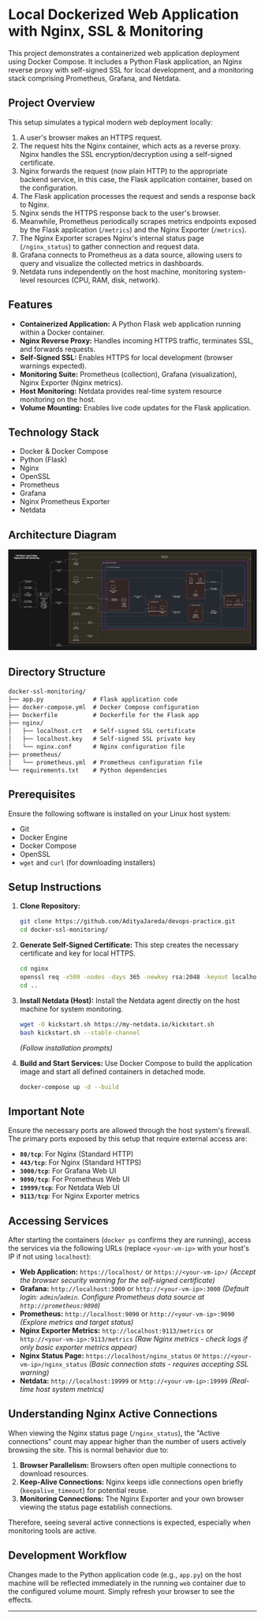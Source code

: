 # Local Dockerized Web Application with Nginx, SSL & Monitoring

This project demonstrates a containerized web application deployment using Docker Compose. It includes a Python Flask application, an Nginx reverse proxy with self-signed SSL for local development, and a monitoring stack comprising Prometheus, Grafana, and Netdata.

## Project Overview

This setup simulates a typical modern web deployment locally:

1.  A user's browser makes an HTTPS request.
2.  The request hits the Nginx container, which acts as a reverse proxy. Nginx handles the SSL encryption/decryption using a self-signed certificate.
3.  Nginx forwards the request (now plain HTTP) to the appropriate backend service, in this case, the Flask application container, based on the configuration.
4.  The Flask application processes the request and sends a response back to Nginx.
5.  Nginx sends the HTTPS response back to the user's browser.
6.  Meanwhile, Prometheus periodically scrapes metrics endpoints exposed by the Flask application (`/metrics`) and the Nginx Exporter (`/metrics`).
7.  The Nginx Exporter scrapes Nginx's internal status page (`/nginx_status`) to gather connection and request data.
8.  Grafana connects to Prometheus as a data source, allowing users to query and visualize the collected metrics in dashboards.
9.  Netdata runs independently on the host machine, monitoring system-level resources (CPU, RAM, disk, network).

## Features

*   **Containerized Application:** A Python Flask web application running within a Docker container.
*   **Nginx Reverse Proxy:** Handles incoming HTTPS traffic, terminates SSL, and forwards requests.
*   **Self-Signed SSL:** Enables HTTPS for local development (browser warnings expected).
*   **Monitoring Suite:** Prometheus (collection), Grafana (visualization), Nginx Exporter (Nginx metrics).
*   **Host Monitoring:** Netdata provides real-time system resource monitoring on the host.
*   **Volume Mounting:** Enables live code updates for the Flask application.

## Technology Stack

*   Docker & Docker Compose
*   Python (Flask)
*   Nginx
*   OpenSSL
*   Prometheus
*   Grafana
*   Nginx Prometheus Exporter
*   Netdata

## Architecture Diagram

![Alt Text](./full-stack-local-deployment-with-monitoring-architecture.png)

## Directory Structure

```
docker-ssl-monitoring/
├── app.py              # Flask application code
├── docker-compose.yml  # Docker Compose configuration
├── Dockerfile          # Dockerfile for the Flask app
├── nginx/
│   ├── localhost.crt   # Self-signed SSL certificate
│   ├── localhost.key   # Self-signed SSL private key
│   └── nginx.conf      # Nginx configuration file
├── prometheus/
│   └── prometheus.yml  # Prometheus configuration file
└── requirements.txt    # Python dependencies
```

## Prerequisites

Ensure the following software is installed on your Linux host system:

*   Git
*   Docker Engine
*   Docker Compose
*   OpenSSL
*   `wget` and `curl` (for downloading installers)

## Setup Instructions

1.  **Clone Repository:**
    ```bash
    git clone https://github.com/AdityaJareda/devops-practice.git
    cd docker-ssl-monitoring/
    ```

2.  **Generate Self-Signed Certificate:**
    This step creates the necessary certificate and key for local HTTPS.
    ```bash
    cd nginx
    openssl req -x509 -nodes -days 365 -newkey rsa:2048 -keyout localhost.key -out localhost.crt
    cd ..
    ```

3.  **Install Netdata (Host):**
    Install the Netdata agent directly on the host machine for system monitoring.
    ```bash
    wget -O kickstart.sh https://my-netdata.io/kickstart.sh
    bash kickstart.sh --stable-channel
    ```
    *(Follow installation prompts)*

4.  **Build and Start Services:**
    Use Docker Compose to build the application image and start all defined containers in detached mode.
    ```bash
    docker-compose up -d --build
    ```

## Important Note
Ensure the necessary ports are allowed through the host system's firewall.
The primary ports exposed by this setup that require external access are:

*   **`80/tcp`**: For Nginx (Standard HTTP)
*   **`443/tcp`**: For Nginx (Standard HTTPS)
*   **`3000/tcp`**: For Grafana Web UI
*   **`9090/tcp`**: For Prometheus Web UI
*   **`19999/tcp`**: For Netdata Web UI
*   **`9113/tcp`**: For Nginx Exporter metrics

## Accessing Services

After starting the containers (`docker ps` confirms they are running), access the services via the following URLs (replace `<your-vm-ip>` with your host's IP if not using `localhost`):

*   **Web Application:** `https://localhost/` or `https://<your-vm-ip>/`
    *(Accept the browser security warning for the self-signed certificate)*
*   **Grafana:** `http://localhost:3000` or `http://<your-vm-ip>:3000`
    *(Default login: `admin`/`admin`. Configure Prometheus data source at `http://prometheus:9090`)*
*   **Prometheus:** `http://localhost:9090` or `http://<your-vm-ip>:9090`
    *(Explore metrics and target status)*
*   **Nginx Exporter Metrics:** `http://localhost:9113/metrics` or `http://<your-vm-ip>:9113/metrics`
    *(Raw Nginx metrics - check logs if only basic exporter metrics appear)*
*   **Nginx Status Page:** `https://localhost/nginx_status` or `https://<your-vm-ip>/nginx_status`
    *(Basic connection stats - requires accepting SSL warning)*
*   **Netdata:** `http://localhost:19999` or `http://<your-vm-ip>:19999`
    *(Real-time host system metrics)*

## Understanding Nginx Active Connections

When viewing the Nginx status page (`/nginx_status`), the "Active connections" count may appear higher than the number of users actively browsing the site. This is normal behavior due to:

1.  **Browser Parallelism:** Browsers often open multiple connections to download resources.
2.  **Keep-Alive Connections:** Nginx keeps idle connections open briefly (`keepalive_timeout`) for potential reuse.
3.  **Monitoring Connections:** The Nginx Exporter and your own browser viewing the status page establish connections.

Therefore, seeing several active connections is expected, especially when monitoring tools are active.

## Development Workflow

Changes made to the Python application code (e.g., `app.py`) on the host machine will be reflected immediately in the running `web` container due to the configured volume mount. Simply refresh your browser to see the effects.

---
